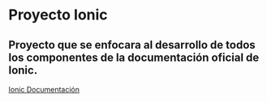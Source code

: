 # Proyecto Ionic

## Proyecto que se enfocara al desarrollo de todos los componentes de la documentación oficial de Ionic.

[Ionic Documentación](https://ionicframework.com/docs/components)